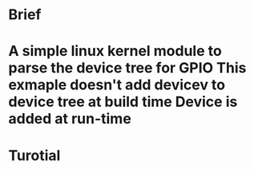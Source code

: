 # Brief
A simple linux kernel module to parse the device tree for GPIO
This exmaple doesn't add devicev to device tree at build time 
Device is added at run-time
=============================
# Turotial

